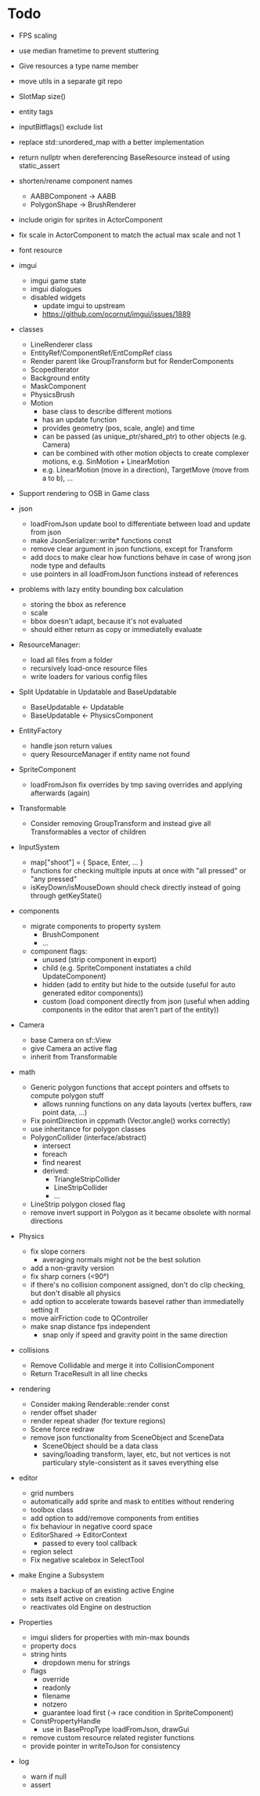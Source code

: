 # Todo

* FPS scaling
* use median frametime to prevent stuttering
* Give resources a type name member
* move utils in a separate git repo
* SlotMap size()
* entity tags
* inputBitflags() exclude list
* replace std::unordered_map with a better implementation
* return nullptr when dereferencing BaseResource instead of using static_assert
* shorten/rename component names
  * AABBComponent -> AABB
  * PolygonShape -> BrushRenderer
* include origin for sprites in ActorComponent
* fix scale in ActorComponent to match the actual max scale and not 1
* font resource

* imgui
  * imgui game state
  * imgui dialogues
  * disabled widgets
    * update imgui to upstream
    * https://github.com/ocornut/imgui/issues/1889

* classes
  * LineRenderer class
  * EntityRef/ComponentRef/EntCompRef class
  * Render parent like GroupTransform but for RenderComponents
  * ScopedIterator
  * Background entity
  * MaskComponent
  * PhysicsBrush
  * Motion
    * base class to describe different motions
    * has an update function
    * provides geometry (pos, scale, angle) and time
    * can be passed (as unique_ptr/shared_ptr) to other objects (e.g. Camera)
    * can be combined with other motion objects to create complexer motions, e.g. SinMotion + LinearMotion
    * e.g. LinearMotion (move in a direction), TargetMove (move from a to b), ...


* Support rendering to OSB in Game class

* json
  * loadFromJson update bool to differentiate between load and update from json
  * make JsonSerializer::write\* functions const
  * remove clear argument in json functions, except for Transform
  * add docs to make clear how functions behave in case of wrong json node type and defaults
  * use pointers in all loadFromJson functions instead of references

* problems with lazy entity bounding box calculation
  * storing the bbox as reference
  * scale
  * bbox doesn't adapt, because it's not evaluated
  * should either return as copy or immediatelly evaluate

* ResourceManager:
  * load all files from a folder
  * recursively load-once resource files
  * write loaders for various config files

* Split Updatable in Updatable and BaseUpdatable
  * BaseUpdatable <- Updatable
  * BaseUpdatable <- PhysicsComponent

* EntityFactory
  * handle json return values
  * query ResourceManager if entity name not found

* SpriteComponent
  * loadFromJson fix overrides by tmp saving overrides and applying afterwards (again)

* Transformable
  * Consider removing GroupTransform and instead give all Transformables a vector of children

* InputSystem
  * map["shoot"] = { Space, Enter, ... }
  * functions for checking multiple inputs at once with "all pressed" or "any pressed"
  * isKeyDown/isMouseDown should check directly instead of going through getKeyState()

* components
  * migrate components to property system
    * BrushComponent
    * ...
  * component flags:
    * unused (strip component in export)
    * child (e.g. SpriteComponent instatiates a child UpdateComponent)
    * hidden (add to entity but hide to the outside (useful for auto generated editor components))
    * custom (load component directly from json (useful when adding components in the editor that aren't part of the entity))

* Camera
  * base Camera on sf::View
  * give Camera an active flag
  * inherit from Transformable

* math
  * Generic polygon functions that accept pointers and offsets to compute polygon stuff
    * allows running functions on any data layouts (vertex buffers, raw point data, ...)
  * Fix pointDirection in cppmath (Vector.angle() works correctly)
  * use inheritance for polygon classes
  * PolygonCollider (interface/abstract)
    * intersect
    * foreach
    * find nearest
    * derived:
      * TriangleStripCollider
      * LineStripCollider
      * ...
  * LineStrip polygon closed flag
  * remove invert support in Polygon as it became obsolete with normal directions

* Physics
  * fix slope corners
    * averaging normals might not be the best solution
  * add a non-gravity version
  * fix sharp corners (<90°)
  * if there's no collision component assigned, don't do clip checking, but don't disable all physics
  * add option to accelerate towards basevel rather than immediatelly setting it
  * move airFriction code to QController
  * make snap distance fps independent
    * snap only if speed and gravity point in the same direction

* collisions
  * Remove Collidable and merge it into CollisionComponent
  * Return TraceResult in all line checks

* rendering
  * Consider making Renderable::render const
  * render offset shader
  * render repeat shader (for texture regions)
  * Scene force redraw
  * remove json functionality from SceneObject and SceneData
    * SceneObject should be a data class
    * saving/loading transform, layer, etc, but not vertices is not particulary style-consistent as it saves everything else

* editor
  * grid numbers
  * automatically add sprite and mask to entities without rendering
  * toolbox class
  * add option to add/remove components from entities
  * fix behaviour in negative coord space
  * EditorShared -> EditorContext
    * passed to every tool callback
  * region select
  * Fix negative scalebox in SelectTool

* make Engine a Subsystem
  * makes a backup of an existing active Engine
  * sets itself active on creation
  * reactivates old Engine on destruction

* Properties
  * imgui sliders for properties with min-max bounds
  * property docs
  * string hints
    * dropdown menu for strings
  * flags
    * override
    * readonly
    * filename
    * notzero
    * guarantee load first (-> race condition in SpriteComponent)
  * ConstPropertyHandle
    * use in BasePropType loadFromJson, drawGui
  * remove custom resource related register functions
  * provide pointer in writeToJson for consistency

* log
  * warn if null
  * assert


<!-- vim: tabstop=2 shiftwidth=2 
-->
